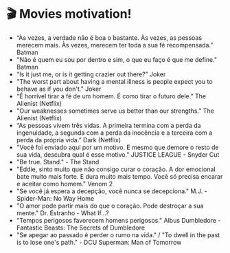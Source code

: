 # 🎬 Movies motivation!

- “Às vezes, a verdade não é boa o bastante. Às vezes, as pessoas merecem mais. Às vezes, merecem ter toda a sua fé recompensada.” Batman
- "Não é quem eu sou por dentro e sim, o que eu faço é que me define." Batman
- “Is it just me, or is it getting crazier out there?” Joker
- "The worst part about having a mental illness is people expect you to behave as if you don't." Joker
- “É horrível tirar a fé de um homem. É como tirar o futuro dele.” The Alienist (Netflix)
- "Our weaknesses sometimes serve us better than our strengths." The Alienist (Netflix)
- “As pessoas vivem três vidas. A primeira termina com a perda da ingenuidade, a segunda com a perda da inocência e a terceira com a perda da própria vida.” Dark (Netflix)
- "Você foi enviado aqui por um motivo. E mesmo que demore o resto de sua vida, descubra qual é esse motivo." JUSTICE LEAGUE - Snyder Cut
- "Be true. Stand." - The Stand
- "Eddie, sinto muito que não consigo curar o coração. A dor emocional bate muito mais forte. E dura muito mais tempo. Você só precisa encarar e aceitar como homem." Venom 2
- "Se você já espera a decepção, você nunca se decepciona." M.J. - Spider-Man: No Way Home
- "O amor pode partir mais do que o coração. Pode destroçar a sua mente." Dr. Estranho - What If...?
- "Tempos perigosos favorecem homens perigosos." Albus Dumbledore - Fantastic Beasts: The Secrets of Dumbledore
- "Se apegar ao passado é perder o rumo na vida." / "To dwell in the past is to lose one's path." - DCU Superman: Man of Tomorrow
